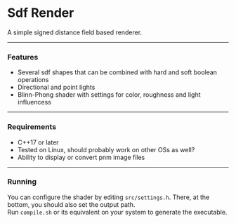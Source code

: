 # Sdf Render
A simple signed distance field based renderer.

---

### Features
- Several sdf shapes that can be combined with hard and soft boolean operations
- Directional and point lights
- Blinn-Phong shader with settings for color, roughness and light influencess

---

### Requirements
- C++17 or later
- Tested on Linux, should probably work on other OSs as well?
- Ability to display or convert pnm image files

---

### Running
You can configure the shader by editing `src/settings.h`. There, at the bottom, you should also set the output path.  
Run `compile.sh` or its equivalent on your system to generate the executable.

